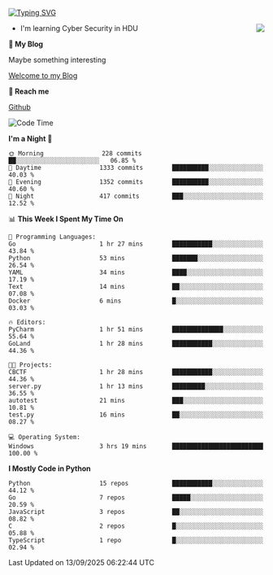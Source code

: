 [![Typing SVG](https://readme-typing-svg.herokuapp.com?font=Fira+Code&pause=1000&random=false&width=450&height=60&lines=Hello+%F0%9F%91%8B%F0%9F%8F%BB;I'm+JBNRZ)](https://git.io/typing-svg)

<a href="#">
  <img align="right" src="https://github-readme-stats.vercel.app/api?username=JBNRZ&show_icons=true&bg_color=15,f2f7fd,E0EAFC" />
</a>

- I'm learning Cyber Security in HDU

 **🌱 My Blog**

Maybe something interesting

[Welcome to my Blog](https://jbnrz.com.cn/)

 **💬 Reach me** 

[Github](https://github.com/JBNRZ)


<!--START_SECTION:waka-->
![Code Time](http://img.shields.io/badge/Code%20Time-1%2C399%20hrs%2015%20mins-blue)

**I'm a Night 🦉** 

```text
🌞 Morning                228 commits         ██░░░░░░░░░░░░░░░░░░░░░░░   06.85 % 
🌆 Daytime                1333 commits        ██████████░░░░░░░░░░░░░░░   40.03 % 
🌃 Evening                1352 commits        ██████████░░░░░░░░░░░░░░░   40.60 % 
🌙 Night                  417 commits         ███░░░░░░░░░░░░░░░░░░░░░░   12.52 % 
```


📊 **This Week I Spent My Time On** 

```text
💬 Programming Languages: 
Go                       1 hr 27 mins        ███████████░░░░░░░░░░░░░░   43.84 % 
Python                   53 mins             ███████░░░░░░░░░░░░░░░░░░   26.54 % 
YAML                     34 mins             ████░░░░░░░░░░░░░░░░░░░░░   17.19 % 
Text                     14 mins             ██░░░░░░░░░░░░░░░░░░░░░░░   07.08 % 
Docker                   6 mins              █░░░░░░░░░░░░░░░░░░░░░░░░   03.03 % 

🔥 Editors: 
PyCharm                  1 hr 51 mins        ██████████████░░░░░░░░░░░   55.64 % 
GoLand                   1 hr 28 mins        ███████████░░░░░░░░░░░░░░   44.36 % 

🐱‍💻 Projects: 
CBCTF                    1 hr 28 mins        ███████████░░░░░░░░░░░░░░   44.36 % 
server.py                1 hr 13 mins        █████████░░░░░░░░░░░░░░░░   36.55 % 
autotest                 21 mins             ███░░░░░░░░░░░░░░░░░░░░░░   10.81 % 
test.py                  16 mins             ██░░░░░░░░░░░░░░░░░░░░░░░   08.27 % 

💻 Operating System: 
Windows                  3 hrs 19 mins       █████████████████████████   100.00 % 
```

**I Mostly Code in Python** 

```text
Python                   15 repos            ███████████░░░░░░░░░░░░░░   44.12 % 
Go                       7 repos             █████░░░░░░░░░░░░░░░░░░░░   20.59 % 
JavaScript               3 repos             ██░░░░░░░░░░░░░░░░░░░░░░░   08.82 % 
C                        2 repos             █░░░░░░░░░░░░░░░░░░░░░░░░   05.88 % 
TypeScript               1 repo              █░░░░░░░░░░░░░░░░░░░░░░░░   02.94 % 
```




 Last Updated on 13/09/2025 06:22:44 UTC
<!--END_SECTION:waka-->
